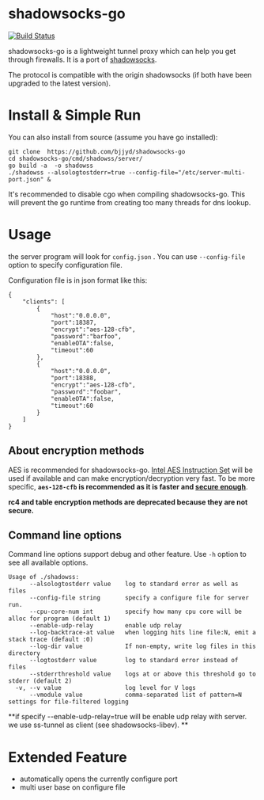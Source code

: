 # shadowsocks-go

[![Build Status](https://travis-ci.org/bjjyd/shadowsocks-go.svg?branch=master)](https://travis-ci.org/bjjyd/shadowsocks-go/)

shadowsocks-go is a lightweight tunnel proxy which can help you get through firewalls. It is a port of [shadowsocks](https://github.com/clowwindy/shadowsocks).

The protocol is compatible with the origin shadowsocks (if both have been upgraded to the latest version).

# Install & Simple Run

You can also install from source (assume you have go installed):

```
git clone  https://github.com/bjjyd/shadowsocks-go
cd shadowsocks-go/cmd/shadowss/server/
go build -a  -o shadowss
./shadowss --alsologtostderr=true --config-file="/etc/server-multi-port.json" &
```

It's recommended to disable cgo when compiling shadowsocks-go. This will prevent the go runtime from creating too many threads for dns lookup.



# Usage

the server  program will look for `config.json` . You can use `--config-file` option to specify  configuration file.

Configuration file is in json format like this:

```
{
	"clients": [
		{
			"host":"0.0.0.0",
			"port":18387,
			"encrypt":"aes-128-cfb",
			"password":"barfoo",
			"enableOTA":false,
			"timeout":60
		},
		{
			"host":"0.0.0.0",
			"port":18388,
			"encrypt":"aes-128-cfb",
			"password":"foobar",
			"enableOTA":false,
			"timeout":60
		}
	]
}
```

## About encryption methods

AES is recommended for shadowsocks-go. [Intel AES Instruction Set](http://en.wikipedia.org/wiki/AES_instruction_set) will be used if available and can make encryption/decryption very fast. To be more specific, **`aes-128-cfb` is recommended as it is faster and [secure enough](https://www.schneier.com/blog/archives/2009/07/another_new_aes.html)**.

**rc4 and table encryption methods are deprecated because they are not secure.**

## Command line options

Command line options support debug and other feature. Use `-h` option to see all available options.

```
Usage of ./shadowss:
      --alsologtostderr value    log to standard error as well as files
      --config-file string       specify a configure file for server run.
      --cpu-core-num int         specify how many cpu core will be alloc for program (default 1)
      --enable-udp-relay         enable udp relay
      --log-backtrace-at value   when logging hits line file:N, emit a stack trace (default :0)
      --log-dir value            If non-empty, write log files in this directory
      --logtostderr value        log to standard error instead of files
      --stderrthreshold value    logs at or above this threshold go to stderr (default 2)
  -v, --v value                  log level for V logs
      --vmodule value            comma-separated list of pattern=N settings for file-filtered logging
```

**if specify --enable-udp-relay=true will be enable udp relay with server. we use  ss-tunnel as client (see shadowsocks-libev). **


# Extended Feature

- automatically opens the currently configure port
- multi user  base on configure file
